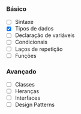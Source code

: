 ### Básico
- [ ] Sintaxe
- [x] Tipos de dados
- [ ] Declaração de variáveis
- [ ] Condicionais
- [ ] Laços de repetição
- [ ] Funções

### Avançado
- [ ] Classes
- [ ] Heranças
- [ ] Interfaces
- [ ] Design Patterns